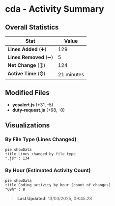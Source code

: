 # cda - Activity Summary 

## Overall Statistics

| Stat                   | Value                                                             |
| ---------------------- | ----------------------------------------------------------------- |
| **Lines Added** (➕)   | 129                                          |
| **Lines Removed** (➖) | 5                                        |
| **Net Change** (↕)    | 124                |
| **Active Time** (⌚)   | 21 minutes |


## Modified Files
- **yesalert.js** (+31, -5)
- **duty-request.js** (+98, -0)

## Visualizations

### By File Type (Lines Changed)

```mermaid
pie showData
title Lines changed by file type
".js" : 134
```

### By Hour (Estimated Activity Count)

```mermaid
pie showData
title Coding activity by hour (count of changes)
"09h" : 8
```


> **Last Updated:** 13/03/2025, 09:45:28